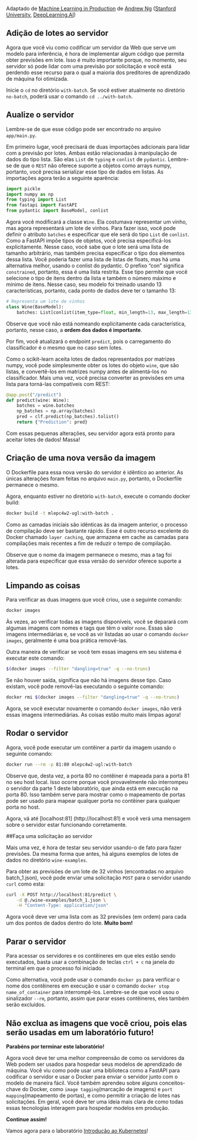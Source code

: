 Adaptado de [Machine Learning in Production](https://www.deeplearning.ai/courses/machine-learning-in-production/) de [Andrew Ng](https://www.deeplearning.ai/)  ([Stanford University](http://online.stanford.edu/), [DeepLearning.AI](https://www.deeplearning.ai/))

## Adição de lotes ao servidor

Agora que você viu como codificar um servidor da Web que serve um modelo para inferência, é hora de implementar algum código que permita obter previsões em lote. Isso é muito importante porque, no momento, seu servidor só pode lidar com uma previsão por solicitação e você está perdendo esse recurso para o qual a maioria dos preditores de aprendizado de máquina foi otimizada.

Inicie o `cd` no diretório `with-batch`. Se você estiver atualmente no diretório `no-batch`, poderá usar o comando `cd ../with-batch`.

## Aualize o servidor

Lembre-se de que esse código pode ser encontrado no arquivo `app/main.py`.

Em primeiro lugar, você precisará de duas importações adicionais para lidar com a previsão por lotes. Ambas estão relacionadas à manipulação de dados do tipo lista. São elas `List` de `typing` e `conlist` de `pydantic`. Lembre-se de que o `REST` não oferece suporte a objetos como arrays numpy, portanto, você precisa serializar esse tipo de dados em listas. As importações agora terão a seguinte aparência:
```python
import pickle
import numpy as np
from typing import List
from fastapi import FastAPI
from pydantic import BaseModel, conlist
```

Agora você modificará a classe `Wine`. Ela costumava representar um vinho, mas agora representará um lote de vinhos. Para fazer isso, você pode definir o atributo `batches` e especificar que ele será do tipo `List` de `conlist`. Como a FastAPI impõe tipos de objetos, você precisa especificá-los explicitamente. Nesse caso, você sabe que o lote será uma lista de tamanho arbitrário, mas também precisa especificar o tipo dos elementos dessa lista. Você poderia fazer uma lista de listas de floats, mas há uma alternativa melhor, usando o conlist do pydantic. O prefixo “con” significa `constrained`, portanto, essa é uma lista restrita. Esse tipo permite que você selecione o tipo de itens dentro da lista e também o número máximo e mínimo de itens. Nesse caso, seu modelo foi treinado usando 13 características, portanto, cada ponto de dados deve ter o tamanho 13:


```python
# Representa um lote de vinhos
class Wine(BaseModel):
    batches: List[conlist(item_type=float, min_length=13, max_length=13)]
```

Observe que você não está nomeando explicitamente cada característica, portanto, nesse caso, a **ordem dos dados é importante**.

Por fim, você atualizará o endpoint `predict`, pois o carregamento do classificador é o mesmo que no caso sem lotes. 

Como o scikit-learn aceita lotes de dados representados por matrizes numpy, você pode simplesmente obter os lotes do objeto `wine`, que são listas, e convertê-los em matrizes numpy antes de alimentá-los no classificador. Mais uma vez, você precisa converter as previsões em uma lista para torná-las compatíveis com REST:

```python
@app.post("/predict")
def predict(wine: Wine):
    batches = wine.batches
    np_batches = np.array(batches)
    pred = clf.predict(np_batches).tolist()
    return {"Prediction": pred}
```

Com essas pequenas alterações, seu servidor agora está pronto para aceitar lotes de dados! Massa!

## Criação de uma nova versão da imagem

O Dockerfile para essa nova versão do servidor é idêntico ao anterior. As únicas alterações foram feitas no arquivo `main.py`, portanto, o Dockerfile permanece o mesmo.

Agora, enquanto estiver no diretório `with-batch`, execute o comando docker build:

```bash
docker build -t mlepc4w2-ugl:with-batch . 
```

Como as camadas iniciais são idênticas às da imagem anterior, o processo de compilação deve ser bastante rápido. Esse é outro recurso excelente do Docker chamado `layer caching`, que armazena em cache as camadas para compilações mais recentes a fim de reduzir o tempo de compilação.

Observe que o nome da imagem permanece o mesmo, mas a tag foi alterada para especificar que essa versão do servidor oferece suporte a lotes.

## Limpando as coisas

Para verificar as duas imagens que você criou, use o seguinte comando:

```bash
docker images
```

Às vezes, ao verificar todas as imagens disponíveis, você se deparará com algumas imagens com nomes e tags que têm o valor `none`. Essas são imagens intermediárias e, se você as vir listadas ao usar o comando `docker images`, geralmente é uma boa prática removê-las. 


Outra maneira de verificar se você tem essas imagens em seu sistema é executar este comando:

```bash
$(docker images --filter "dangling=true" -q --no-trunc)
```

Se não houver saída, significa que não há imagens desse tipo. Caso existam, você pode removê-las executando o seguinte comando:

```bash
docker rmi $(docker images --filter "dangling=true" -q --no-trunc)
```

Agora, se você executar novamente o comando `docker images`, não verá essas imagens intermediárias. As coisas estão muito mais limpas agora!

## Rodar o servidor

Agora, você pode executar um contêiner a partir da imagem usando o seguinte comando:

```bash
docker run --rm -p 81:80 mlepc4w2-ugl:with-batch 
```
Observe que, desta vez, a porta 80 no contêiner é mapeada para a porta 81 no seu host local. Isso ocorre porque você provavelmente não interrompeu o servidor da parte 1 deste laboratório, que ainda está em execução na porta 80. Isso também serve para mostrar como o mapeamento de portas pode ser usado para mapear qualquer porta no contêiner para qualquer porta no host.

Agora, vá até [localhost:81] (http://localhost:81) e você verá uma mensagem sobre o servidor estar funcionando corretamente.


##Faça uma solicitação ao servidor

Mais uma vez, é hora de testar seu servidor usando-o de fato para fazer previsões. Da mesma forma que antes, há alguns exemplos de lotes de dados no diretório `wine-examples`. 

Para obter as previsões de um lote de 32 vinhos (encontradas no arquivo batch_1.json), você pode enviar uma solicitação `POST` para o servidor usando `curl` como esta:

```bash
curl -X POST http://localhost:81/predict \
    -d @./wine-examples/batch_1.json \
    -H "Content-Type: application/json"
```

Agora você deve ver uma lista com as 32 previsões (em ordem) para cada um dos pontos de dados dentro do lote. **Muito bom!**

## Parar o servidor

Para acessar os servidores e os contêineres em que eles estão sendo executados, basta usar a combinação de teclas `ctrl + c` na janela do terminal em que o processo foi iniciado.

Como alternativa, você pode usar o comando `docker ps` para verificar o nome dos contêineres em execução e usar o comando `docker stop name_of_container` para interrompê-los. Lembre-se de que você usou o sinalizador `--rm`, portanto, assim que parar esses contêineres, eles também serão excluídos.

**Não exclua as imagens que você criou, pois elas serão usadas em um laboratório futuro!**
-----

**Parabéns por terminar este laboratório!**

Agora você deve ter uma melhor compreensão de como os servidores da Web podem ser usados para hospedar seus modelos de aprendizado de máquina. Você viu como pode usar uma biblioteca como a FastAPI para codificar o servidor e usar o Docker para enviar o servidor junto com o modelo de maneira fácil. Você também aprendeu sobre alguns conceitos-chave do Docker, como `image tagging`(marcação de imagens) e `port mapping`(mapeamento de portas), e como permitir a criação de lotes nas solicitações. Em geral, você deve ter uma ideia mais clara de como todas essas tecnologias interagem para hospedar modelos em produção.

**Continue assim!**

Vamos agora para o laboratório [Introdução ao Kubernetes](../../C4_W2_Lab_2_Intro_to_Kubernetes/README.md)!